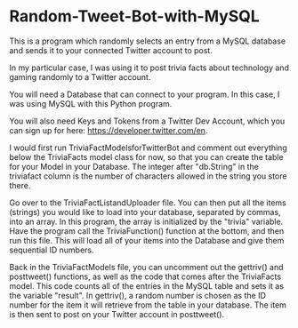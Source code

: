 # Random-Tweet-Bot-with-MySQL
This is a program which randomly selects an entry from a MySQL database and sends it to your connected Twitter account to post.

In my particular case, I was using it to post trivia facts about technology and gaming randomly to a Twitter account.

You will need a Database that can connect to your program. In this case, I was using MySQL with this Python program.

You will also need Keys and Tokens from a Twitter Dev Account, which you can sign up for here: https://developer.twitter.com/en.

I would first run TriviaFactModelsforTwitterBot and comment out everything below the TriviaFacts model class for now, so that you can create the table for your Model in your Database. The integer after "db.String" in the triviafact column is the number of characters allowed in the string you store there.

Go over to the TriviaFactListandUploader file. You can then put all the items (strings) you would like to load into your database, separated by commas, into an array. In this program, the array is initialized by the "trivia" variable.
Have the program call the TriviaFunction() function at the bottom, and then run this file.
This will load all of your items into the Database and give them sequential ID numbers.

Back in the TriviaFactModels file, you can uncomment out the gettriv() and posttweet() functions, as well as the code that comes after the TriviaFacts model. This code counts all of the entries in the MySQL table and sets it as the variable "result". In gettriv(), a random number is chosen as the ID number for the item it will retrieve from the table in your database. The item is then sent to post on your Twitter account in posttweet().
